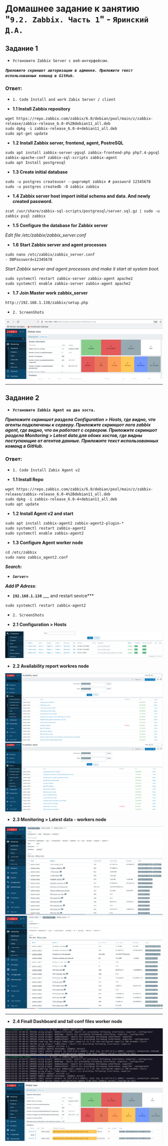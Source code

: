 # Домашнее задание к занятию "`9.2. Zabbix. Часть 1`" - `Яринский Д.А.`

## Задание 1

- `Установите Zabbix Server с веб-интерфейсом.`

***`Приложите скриншот авторизации в админке. Приложите текст использованных команд в GitHub.`***

### **Ответ**:

* `1. Code Install and work Zabix Server / client`

* **1.1 Install Zabbix repository**

```
wget https://repo.zabbix.com/zabbix/6.0/debian/pool/main/z/zabbix-release/zabbix-release_6.0-4%2Bdebian11_all.deb
sudo dpkg -i zabbix-release_6.0-4+debian11_all.deb
sudo apt-get update
```

* **1.2 Install Zabbix server, frontend, agent, PostreSQL**

```
sudo apt install zabbix-server-pgsql zabbix-frontend-php php7.4-pgsql zabbix-apache-conf zabbix-sql-scripts zabbix-agent
sudo apt Install postgresql
```

* **1.3 Create initial database**

```
sudo -u postgres createuser --pwprompt zabbix # password 12345678
sudo -u postgres createdb -O zabbix zabbix
```

* **1.4 Zabbix server host import initial schema and data. And newly created password.**

```
zcat /usr/share/zabbix-sql-scripts/postgresql/server.sql.gz | sudo -u zabbix psql zabbix
```

* **1.5 Configure the database for Zabbix server**

*Edit file /etc/zabbix/zabbix_server.conf*

* **1.6 Start Zabbix server and agent processes**

```
sudo nano /etc/zabbix/zabbix_server.conf
- DBPassword=12345678
```
  
*Start Zabbix server and agent processes and make it start at system boot.*

```
sudo systemctl restart zabbix-server zabbix-agent apache2
sudo systemctl enable zabbix-server zabbix-agent apache2
```

* **1.7 Join Master work zabbix_server**

```
http://192.168.1.138/zabbix/setup.php
```

* `2. ScreenShots`

![](img/zab_working.png)


---

## Задание 2

- **`Установите Zabbix Agent на два хоста.`**

***Приложите скриншот раздела Configuration > Hosts, где видно, что агенты подключены к серверу. Приложите скриншот лога zabbix agent, где видно, что он работает с сервером. Приложите скриншот раздела Monitoring > Latest data для обоих хостов, где видны поступающие от агентов данные. Приложите текст использованных команд в GitHub.***

### **Ответ**:

* `1. Code Install Zabix Agent v2`

* **1.1 Install Repo**

```
wget https://repo.zabbix.com/zabbix/6.0/debian/pool/main/z/zabbix-release/zabbix-release_6.0-4%2Bdebian11_all.deb
sudo dpkg -i zabbix-release_6.0-4+debian11_all.deb
sudo apt update
```

* **1.2 Install Agent v2 and start**

```
sudo apt install zabbix-agent2 zabbix-agent2-plugin-*
sudo systemctl restart zabbix-agent2
sudo systemctl enable zabbix-agent2
```

* **1.3 Configure Agent worker node**

```
cd /etc/zabbix
sudo nano zabbix_agent2.conf
```

***Search:*** 
* ***`Server=`***

***Add IP Adress***:
* **`192.168.1.138`** ___ and restart sevice***

```
sudo systemctl restart zabbix-agent2
```

* `2. ScreenShots`

* **2.1 Configuration > Hosts**

![](img/config_hosts.png)

* **2.2 Availability report workres node**

![](img/report_worker1.png)
![](img/report_worker2.png)

* **2.3 Monitoring > Latest data - workers node**

![](img/data_worker1.png)
![](img/data_worker2.png)

---

* **2.4 Finall Dashboard and tail conf files worker node**

![](img/tail_worker1.png)
![](img/tail_worker2.png)
![](img/Finall.png)


